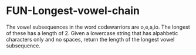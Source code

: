 # FUN-Longest-vowel-chain
The vowel subsequences in the word codewarriors are o,e,a,io. The longest of these has a length of 2. Given a lowercase string that has alpahbetic characters only and no spaces, return the length of the longest vowel subsequence.
